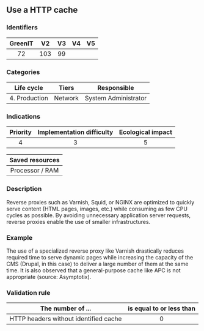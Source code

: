 ## Use a HTTP cache

### Identifiers

| GreenIT | V2  | V3  | V4  | V5  |
| :-----: | :-: | :-: | :-: | :-: |
|   72    | 103 | 99  |     |     |

### Categories

|  Life cycle   |  Tiers  |     Responsible      |
| :-----------: | :-----: | :------------------: |
| 4. Production | Network | System Administrator |

### Indications

| Priority | Implementation difficulty | Ecological impact |
| :------: | :-----------------------: | :---------------: |
|    4     |             3             |         5         |

| Saved resources |
| :-------------: |
| Processor / RAM |

### Description

Reverse proxies such as Varnish, Squid, or NGINX are optimized to quickly serve content (HTML pages, images, etc.) while consuming as few CPU cycles as possible. By avoiding unnecessary application server requests, reverse proxies enable the use of smaller infrastructures.

### Example

The use of a specialized reverse proxy like Varnish drastically reduces required time to serve dynamic pages while increasing the capacity of the CMS (Drupal, in this case) to deliver a large number of them at the same time. It is also observed that a general-purpose cache like APC is not appropriate (source: Asymptotix).

### Validation rule

| The number of ...                     | is equal to or less than |
| ------------------------------------- | :----------------------: |
| HTTP headers without identified cache |            0             |

